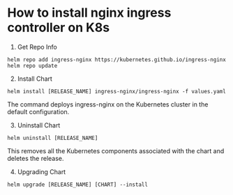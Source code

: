 <h1> How to install nginx ingress controller on K8s</h1>

1. Get Repo Info
```
helm repo add ingress-nginx https://kubernetes.github.io/ingress-nginx
helm repo update
```
2. Install Chart
```
helm install [RELEASE_NAME] ingress-nginx/ingress-nginx -f values.yaml
```
The command deploys ingress-nginx on the Kubernetes cluster in the default configuration.

3. Uninstall Chart
```
helm uninstall [RELEASE_NAME]
```
This removes all the Kubernetes components associated with the chart and deletes the release.

4. Upgrading Chart
```
helm upgrade [RELEASE_NAME] [CHART] --install
```
